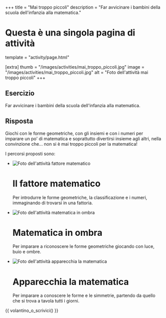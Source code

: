 +++
title = "Mai troppo piccoli"
description = "Far avvicinare i bambini della scuola dell'infanzia alla matematica."

# Questa è una singola pagina di attività
template = "activity/page.html"

[extra]
thumb = "/images/activities/mai_troppo_piccoli.jpg"
image = "/images/activities/mai_troppo_piccoli.jpg"
alt = "Foto dell'attività mai troppo piccoli"
+++

## Esercizio

Far avvicinare i bambini della scuola dell'infanzia alla matematica.

## Risposta

Giochi con le forme geometriche, con gli insiemi e con i numeri per
imparare un po' di matematica e soprattutto divertirsi insieme agli altri,
nella convinzione che... non si è mai troppo piccoli per la matematica!

I percorsi proposti sono:
<ul class='list'>
<li>
<img src="/images/activities/fattore_matematico.jpg" alt="Foto dell'attività fattore matematico" />

# Il fattore matematico

Per introdurre le forme geometriche, la classificazione e i numeri,
immaginando di trovarsi in una fattoria.

</li>
<li>
<img src="/images/activities/matematica_in_ombra.jpg" alt="Foto dell'attività matematica in ombra" />

# Matematica in ombra

Per imparare a riconoscere le forme geometriche giocando con luce, buio e ombre.

</li>
<li>
<img src="/images/activities/apparecchia_la_matematica.jpg"
    alt="Foto dell'attività apparecchia la matematica" />

# Apparecchia la matematica

Per imparare a conoscere le forme e le simmetrie, partendo da quello che
si trova a tavola tutti i giorni.

</li>
</ul>

{{ volantino_o_scrivici() }}
